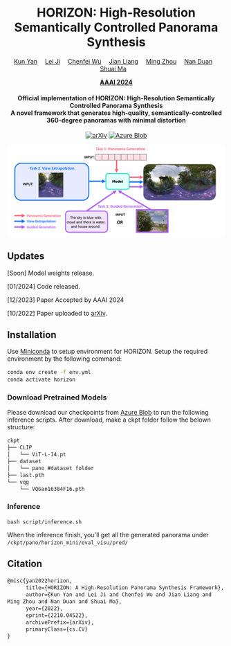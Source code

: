 <div align="center">

<h1>HORIZON: High-Resolution Semantically Controlled Panorama Synthesis</h1>

<div>
    <a href='' target='_blank'>Kun Yan</a>&emsp;
    <a href='' target='_blank'>Lei Ji</a>&emsp;
    <a href='' target='_blank'>Chenfei Wu</a>&emsp;
    <a href='' target='_blank'>Jian Liang</a>&emsp;
    <a href='' target='_blank'>Ming Zhou</a>&emsp;
    <a href='' target='_blank'>Nan Duan</a>&emsp;
    <a href='' target='_blank'>Shuai Ma</a>&emsp;
</div>

<strong><a href='https://aaai.org/aaai-conference/' target='_blank'>AAAI 2024</a></strong>


<h4>Official implementation of HORIZON: High-Resolution Semantically Controlled Panorama Synthesis <br> A novel framework that generates high-quality, semantically-controlled 360-degree panoramas with minimal distortion</h4>

[![arXiv](https://img.shields.io/badge/arXiv-2210.04522-b31b1b.svg)](https://arxiv.org/abs/2210.04522)
[![Azure Blob](https://img.shields.io/badge/Model%20Weights-4285F4?style=for-the-badge&logo=Microsoft%20Azure&logoColor=white)]()
</div>

![ds](https://github.com/naykun/HORIZON/blob/master/assets/task.png?raw=true)

## Updates

[Soon] Model weights release.

[01/2024] Code released.

[12/2023] Paper Accepted by AAAI 2024

[10/2022] Paper uploaded to [arXiv](https://arxiv.org/abs/2210.04522).



## Installation
Use [Miniconda](https://docs.conda.io/projects/miniconda/en/latest/) to setup environment for HORIZON. Setup the required environment by the following command:
```bash
conda env create -f env.yml
conda activate horizon
```

### Download Pretrained Models
Please download our checkpoints from [Azure Blob]() to run the following inference scripts.
After download, make a ckpt folder follow the belown structure:
```
ckpt
├── CLIP
│   └── ViT-L-14.pt
├── dataset
│   └── pano #dataset folder
├── last.pth 
└── vqg
    └── VQGan16384F16.pth
```
### Inference 

```
bash script/inference.sh
```
When the inference finish, you'll get all the generated panorama under `/ckpt/pano/horizon_mini/eval_visu/pred/`

## Citation
```
@misc{yan2022horizon,
      title={HORIZON: A High-Resolution Panorama Synthesis Framework}, 
      author={Kun Yan and Lei Ji and Chenfei Wu and Jian Liang and Ming Zhou and Nan Duan and Shuai Ma},
      year={2022},
      eprint={2210.04522},
      archivePrefix={arXiv},
      primaryClass={cs.CV}
}
```


